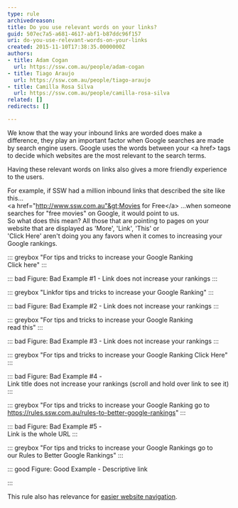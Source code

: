 ```yaml
---
type: rule
archivedreason: 
title: Do you use relevant words on your links?
guid: 507ec7a5-a681-4617-abf1-b87ddc96f157
uri: do-you-use-relevant-words-on-your-links
created: 2015-11-10T17:38:35.0000000Z
authors:
- title: Adam Cogan
  url: https://ssw.com.au/people/adam-cogan
- title: Tiago Araujo
  url: https://ssw.com.au/people/tiago-araujo
- title: Camilla Rosa Silva
  url: https://ssw.com.au/people/camilla-rosa-silva
related: []
redirects: []

---
```


We know that the way your inbound links are worded does make a difference, they play an important factor when Google searches are made by search engine users. Google uses the words between your &lt;a href&gt; tags to decide which websites are the most relevant to the search terms.

Having these relevant words on links also gives a more friendly experience to the users.

<!--endintro-->
 For example, if SSW had a million inbound links that described the site like this...  
&lt;a href="http://www.ssw.com.au"&gt;Movies for Free&lt;/a&gt;
...when someone searches for "free movies" on Google, it would point to us.  
So what does this mean? All those that are pointing to pages on your website that are displayed as 'More', 'Link', 'This' or 'Click Here' aren't doing you any favors when it comes to increasing your Google rankings.



::: greybox
"For tips and tricks to increase your Google Ranking <br>      Click here"
:::



::: bad
Figure: Bad Example #1 - Link does not increase your rankings
:::



::: greybox
"Linkfor tips and tricks to increase your Google Ranking"
:::



::: bad
Figure: Bad Example #2 - Link does not increase your rankings
:::



::: greybox
"For tips and tricks to increase your Google Ranking <br>      read this"
:::



::: bad
Figure: Bad Example #3 - Link does not increase your rankings
:::



::: greybox
"For tips and tricks to increase your Google Ranking Click Here"
:::



::: bad
Figure: Bad Example #4 - <br>      Link title does not increase your rankings (scroll and hold over link to see it)
:::



::: greybox
"For tips and tricks to increase your Google Ranking go to https://rules.ssw.com.au/rules-to-better-google-rankings"
:::



::: bad
Figure: Bad Example #5 - <br>      Link is the whole URL
:::



::: greybox
"For tips and tricks to increase your Google Rankings go to our Rules to Better Google Rankings"
:::



::: good
Figure: Good Example - Descriptive link

:::


This rule also has relevance for [easier website navigation](/_layouts/15/FIXUPREDIRECT.ASPX?WebId=3dfc0e07-e23a-4cbb-aac2-e778b71166a2&amp;TermSetId=07da3ddf-0924-4cd2-a6d4-a4809ae20160&amp;TermId=313838ef-4179-493e-8b76-34acc6a20615).
